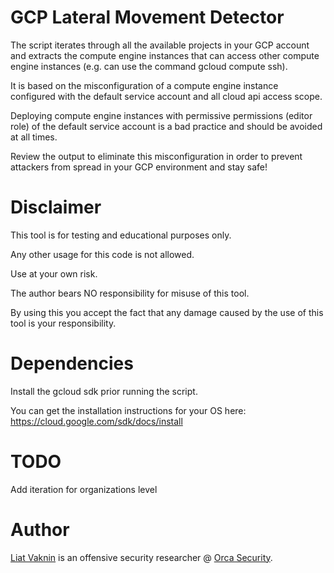 # GCP Lateral Movement Detector 

The script iterates through all the available projects in your GCP account and extracts the compute engine instances that can access other compute engine instances (e.g. can use the command gcloud compute ssh).

It is based on the misconfiguration of a compute engine instance configured with the default service account and all cloud api access scope.

Deploying compute engine instances with permissive permissions (editor role) of the default service account is a bad practice and should be avoided at all times.

Review the output to eliminate this misconfiguration in order to prevent attackers from spread in your GCP environment and stay safe!

# Disclaimer
This tool is for testing and educational purposes only. 

Any other usage for this code is not allowed. 

Use at your own risk.

The author bears NO responsibility for misuse of this tool.

By using this you accept the fact that any damage caused by the use of this tool is your responsibility.

# Dependencies
Install the gcloud sdk prior running the script.

You can get the installation instructions for your OS here:
https://cloud.google.com/sdk/docs/install

# TODO
Add iteration for organizations level

# Author
<a href="https://twitter.com/ellicho007">Liat Vaknin</a> is an offensive security researcher @ <a href="https://twitter.com/orcasec?s=11">Orca Security</a>.
